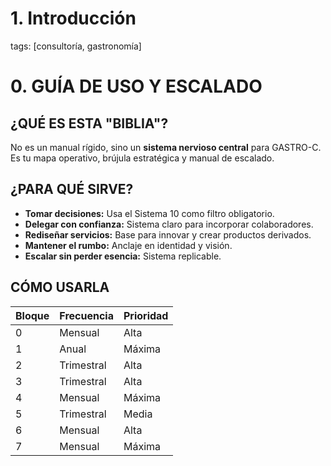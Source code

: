 # 1. Introducción
tags: [consultoría, gastronomía]

# 0. GUÍA DE USO Y ESCALADO  
## ¿QUÉ ES ESTA "BIBLIA"?  
No es un manual rígido, sino un **sistema nervioso central** para GASTRO-C. Es tu mapa operativo, brújula estratégica y manual de escalado.  

## ¿PARA QUÉ SIRVE?  
- **Tomar decisiones:** Usa el Sistema 10 como filtro obligatorio.  
- **Delegar con confianza:** Sistema claro para incorporar colaboradores.  
- **Rediseñar servicios:** Base para innovar y crear productos derivados.  
- **Mantener el rumbo:** Anclaje en identidad y visión.  
- **Escalar sin perder esencia:** Sistema replicable.  

## CÓMO USARLA  
| Bloque | Frecuencia | Prioridad |  
|--------|------------|-----------|  
| 0 | Mensual | Alta |  
| 1 | Anual | Máxima |  
| 2 | Trimestral | Alta |  
| 3 | Trimestral | Alta |  
| 4 | Mensual | Máxima |  
| 5 | Trimestral | Media |  
| 6 | Mensual | Alta |  
| 7 | Mensual | Máxima |  